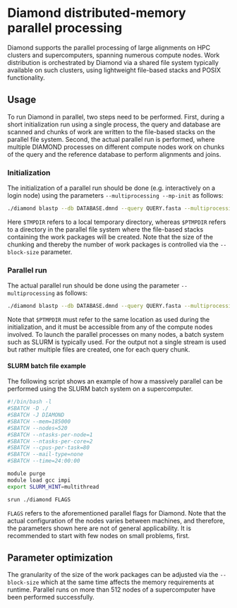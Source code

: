 # Diamond distributed-memory parallel processing

Diamond supports the parallel processing of large alignments on HPC clusters
and supercomputers, spanning numerous compute nodes. Work distribution is
orchestrated by Diamond via a shared file system typically available on such
clusters, using lightweight file-based stacks and POSIX functionality.

## Usage

To run Diamond in parallel, two steps need to be performed. First, during a
short initialization run using a single process, the query and database are
scanned and chunks of work are written to the file-based stacks on the
parallel file system. Second, the actual parallel run is performed, where
multiple DIAMOND processes on different compute nodes work on chunks of the
query and the reference database to perform alignments and joins.

### Initialization

The initialization of a parallel run should be done (e.g. interactively on a
login node) using the parameters `--multiprocessing --mp-init` as follows:

```bash
./diamond blastp --db DATABASE.dmnd --query QUERY.fasta --multiprocessing --mp-init --tmpdir $TMPDIR --parallel-tmpdir $PTMPDIR
```

Here `$TMPDIR` refers to a local temporary directory, whereas `$PTMPDIR`
refers to a directory in the parallel file system where the file-based stacks
containing the work packages will be created. Note that the size of the
chunking and thereby the number of work packages is controlled via the
`--block-size` parameter.

### Parallel run

The actual parallel run should be done using the parameter `--multiprocessing` as follows:

```bash
./diamond blastp --db DATABASE.dmnd --query QUERY.fasta --multiprocessing --tmpdir $TMPDIR --parallel-tmpdir $PTMPDIR
```

Note that `$PTMPDIR` must refer to the same location as used during the
initialization, and it must be accessible from any of the compute nodes
involved. To launch the parallel processes on many nodes, a batch system such
as SLURM is typically used. For the output not a single stream is used but
rather multiple files are created, one for each query chunk.

#### SLURM batch file example

The following script shows an example of how a massively parallel can be
performed using the SLURM batch system on a supercomputer.

```bash
#!/bin/bash -l
#SBATCH -D ./
#SBATCH -J DIAMOND
#SBATCH --mem=185000
#SBATCH --nodes=520
#SBATCH --ntasks-per-node=1
#SBATCH --ntasks-per-core=2
#SBATCH --cpus-per-task=80
#SBATCH --mail-type=none
#SBATCH --time=24:00:00

module purge
module load gcc impi
export SLURM_HINT=multithread

srun ./diamond FLAGS
```

`FLAGS` refers to the aforementioned parallel flags for Diamond. Note that
the actual configuration of the nodes varies between machines, and therefore,
the parameters shown here are not of general applicability. It is recommended
to start with few nodes on small problems, first.

## Parameter optimization

The granularity of the size of the work packages can be adjusted via the
`--block-size` which at the same time affects the memory requirements at
runtime. Parallel runs on more than 512 nodes of a supercomputer have been
performed successfully.